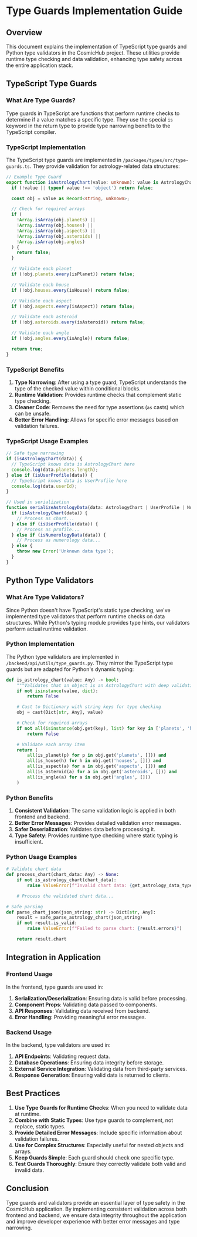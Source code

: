 # Type Guards Implementation Guide

## Overview

This document explains the implementation of TypeScript type guards and Python type validators in
the CosmicHub project. These utilities provide runtime type checking and data validation, enhancing
type safety across the entire application stack.

## TypeScript Type Guards

### What Are Type Guards?

Type guards in TypeScript are functions that perform runtime checks to determine if a value matches
a specific type. They use the special `is` keyword in the return type to provide type narrowing
benefits to the TypeScript compiler.

### TypeScript Implementation

The TypeScript type guards are implemented in `/packages/types/src/type-guards.ts`. They provide
validation for astrology-related data structures:

```typescript
// Example Type Guard
export function isAstrologyChart(value: unknown): value is AstrologyChart {
  if (!value || typeof value !== 'object') return false;

  const obj = value as Record<string, unknown>;

  // Check for required arrays
  if (
    !Array.isArray(obj.planets) ||
    !Array.isArray(obj.houses) ||
    !Array.isArray(obj.aspects) ||
    !Array.isArray(obj.asteroids) ||
    !Array.isArray(obj.angles)
  ) {
    return false;
  }

  // Validate each planet
  if (!obj.planets.every(isPlanet)) return false;

  // Validate each house
  if (!obj.houses.every(isHouse)) return false;

  // Validate each aspect
  if (!obj.aspects.every(isAspect)) return false;

  // Validate each asteroid
  if (!obj.asteroids.every(isAsteroid)) return false;

  // Validate each angle
  if (!obj.angles.every(isAngle)) return false;

  return true;
}
```

### TypeScript Benefits

1. **Type Narrowing**: After using a type guard, TypeScript understands the type of the checked
   value within conditional blocks.
2. **Runtime Validation**: Provides runtime checks that complement static type checking.
3. **Cleaner Code**: Removes the need for type assertions (`as` casts) which can be unsafe.
4. **Better Error Handling**: Allows for specific error messages based on validation failures.

### TypeScript Usage Examples

```typescript
// Safe type narrowing
if (isAstrologyChart(data)) {
  // TypeScript knows data is AstrologyChart here
  console.log(data.planets.length);
} else if (isUserProfile(data)) {
  // TypeScript knows data is UserProfile here
  console.log(data.userId);
}

// Used in serialization
function serializeAstrologyData(data: AstrologyChart | UserProfile | NumerologyData): string {
  if (isAstrologyChart(data)) {
    // Process as chart...
  } else if (isUserProfile(data)) {
    // Process as profile...
  } else if (isNumerologyData(data)) {
    // Process as numerology data...
  } else {
    throw new Error('Unknown data type');
  }
}
```

## Python Type Validators

### What Are Type Validators?

Since Python doesn't have TypeScript's static type checking, we've implemented type validators that
perform runtime checks on data structures. While Python's typing module provides type hints, our
validators perform actual runtime validation.

### Python Implementation

The Python type validators are implemented in `/backend/api/utils/type_guards.py`. They mirror the
TypeScript type guards but are adapted for Python's dynamic typing:

```python
def is_astrology_chart(value: Any) -> bool:
    """Validates that an object is an AstrologyChart with deep validation"""
    if not isinstance(value, dict):
        return False

    # Cast to Dictionary with string keys for type checking
    obj = cast(Dict[str, Any], value)

    # Check for required arrays
    if not all(isinstance(obj.get(key), list) for key in ['planets', 'houses', 'aspects', 'asteroids', 'angles']):
        return False

    # Validate each array item
    return (
        all(is_planet(p) for p in obj.get('planets', [])) and
        all(is_house(h) for h in obj.get('houses', [])) and
        all(is_aspect(a) for a in obj.get('aspects', [])) and
        all(is_asteroid(a) for a in obj.get('asteroids', [])) and
        all(is_angle(a) for a in obj.get('angles', []))
    )
```

### Python Benefits

1. **Consistent Validation**: The same validation logic is applied in both frontend and backend.
2. **Better Error Messages**: Provides detailed validation error messages.
3. **Safer Deserialization**: Validates data before processing it.
4. **Type Safety**: Provides runtime type checking where static typing is insufficient.

### Python Usage Examples

```python
# Validate chart data
def process_chart(chart_data: Any) -> None:
    if not is_astrology_chart(chart_data):
        raise ValueError(f"Invalid chart data: {get_astrology_data_type(chart_data)}")

    # Process the validated chart data...

# Safe parsing
def parse_chart_json(json_string: str) -> Dict[str, Any]:
    result = safe_parse_astrology_chart(json_string)
    if not result.is_valid:
        raise ValueError(f"Failed to parse chart: {result.errors}")

    return result.chart
```

## Integration in Application

### Frontend Usage

In the frontend, type guards are used in:

1. **Serialization/Deserialization**: Ensuring data is valid before processing.
2. **Component Props**: Validating data passed to components.
3. **API Responses**: Validating data received from backend.
4. **Error Handling**: Providing meaningful error messages.

### Backend Usage

In the backend, type validators are used in:

1. **API Endpoints**: Validating request data.
2. **Database Operations**: Ensuring data integrity before storage.
3. **External Service Integration**: Validating data from third-party services.
4. **Response Generation**: Ensuring valid data is returned to clients.

## Best Practices

1. **Use Type Guards for Runtime Checks**: When you need to validate data at runtime.
2. **Combine with Static Types**: Use type guards to complement, not replace, static types.
3. **Provide Detailed Error Messages**: Include specific information about validation failures.
4. **Use for Complex Structures**: Especially useful for nested objects and arrays.
5. **Keep Guards Simple**: Each guard should check one specific type.
6. **Test Guards Thoroughly**: Ensure they correctly validate both valid and invalid data.

## Conclusion

Type guards and validators provide an essential layer of type safety in the CosmicHub application.
By implementing consistent validation across both frontend and backend, we ensure data integrity
throughout the application and improve developer experience with better error messages and type
narrowing.
